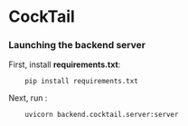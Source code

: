 # CockTail
### Launching the backend server
First, install **requirements.txt**: 
``` 
    pip install requirements.txt 
```
Next, run :
```
    uvicorn backend.cocktail.server:server
```